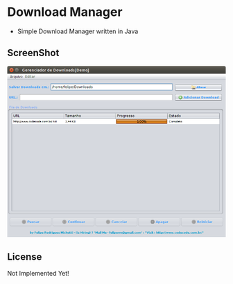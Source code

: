 # Download Manager

- Simple Download Manager written in Java

ScreenShot
--
![Download Manager ScreenShot](https://github.com/frmichetti/download-manager/blob/master/dm.png)


License
--
Not Implemented Yet!